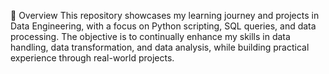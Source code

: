 📌 Overview
This repository showcases my learning journey and projects in Data Engineering, with a focus on Python scripting, SQL queries, and data processing. The objective is to continually enhance my skills in data handling, data transformation, and data analysis, while building practical experience through real-world projects.

